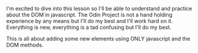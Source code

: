 I'm excited to dive into this lesson so I'll be able to understand and practice about the DOM in javascript.
The Odin Project is not a hand holding experience by any means but I'll do my best and I'll work hard on it.
Everything is new, everything is a tad confusing but I'll do my best.

This is all about adding some new elements using ONLY javascript and the DOM methods.
